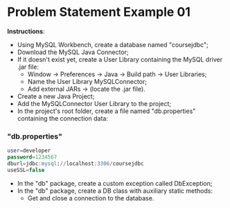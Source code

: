# Problem Statement Example 01

**Instructions**: 

- Using MySQL Workbench, create a database named "coursejdbc";
- Download the MySQL Java Connector;
- If it doesn't exist yet, create a User Library containing the MySQL driver .jar file:
	- Window -> Preferences -> Java -> Build path -> User Libraries;
	- Name the User Library MySQLConnector;
	- Add external JARs -> (locate the .jar file).
- Create a new Java Project;
- Add the MySQLConnector User Library to the project;
- In the project's root folder, create a file named "db.properties" containing the connection data: 

### "db.properties" 

```sql
user=developer
password=1234567
dburl=jdbc:mysql://localhost:3306/coursejdbc
useSSL=false
```

- In the "db" package, create a custom exception called DbException;
- In the "db" package, create a DB class with auxiliary static methods:
	- Get and close a connection to the database.